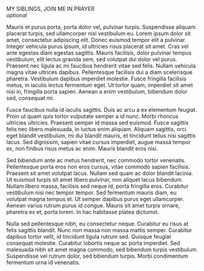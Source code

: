 MY SIBLINGS, JOIN ME IN PRAYER <br>
*optional*




Mauris et purus porta, porta dolor vel, pulvinar turpis. Suspendisse aliquam placerat turpis, sed ullamcorper nisl vestibulum eu. Lorem ipsum dolor sit amet, consectetur adipiscing elit. Donec euismod tempor elit a pulvinar. Integer vehicula purus ipsum, id ultricies risus placerat sit amet. Cras vel ante egestas diam egestas sagittis. Mauris facilisis, dolor pulvinar tempus vestibulum, elit lectus gravida sem, sed volutpat dui dolor vel purus. Praesent nec ligula ac mi faucibus hendrerit vitae sed felis. Nullam vehicula magna vitae ultrices dapibus. Pellentesque facilisis dui a diam scelerisque pharetra. Vestibulum dapibus imperdiet molestie. Fusce fringilla facilisis metus, in iaculis lectus fermentum eget. Ut tortor quam, imperdiet sit amet nisi in, fringilla porta sapien. Aenean a enim vestibulum, bibendum dolor sed, consequat mi.

Fusce faucibus nulla id iaculis sagittis. Duis ac arcu a ex elementum feugiat. Proin ut quam quis tortor vulputate semper a id nunc. Morbi rhoncus ultricies ultricies. Praesent semper id massa sed euismod. Fusce sagittis felis nec libero malesuada, in luctus enim aliquam. Aliquam sagittis, orci eget blandit vestibulum, mi dui blandit mauris, et tincidunt tellus nisi sagittis lacus. Sed dignissim, sapien vitae cursus imperdiet, augue massa tempor ex, non finibus risus metus ac enim. Mauris blandit eros nisi.

Sed bibendum ante ac metus hendrerit, nec commodo tortor venenatis. Pellentesque porta eros non eros cursus, vitae commodo sapien facilisis. Praesent sit amet volutpat lacus. Nullam sed quam ac dolor blandit lacinia. Ut euismod turpis sit amet libero pulvinar, non aliquet lacus bibendum. Nullam libero massa, facilisis sed neque id, porta fringilla eros. Curabitur vestibulum nisi nec tempor tempor. Sed fermentum mauris diam, eu volutpat magna tempus et. Ut semper dapibus purus eget ullamcorper. Aenean varius rutrum purus id congue. Mauris sit amet turpis ornare, pharetra ex et, porta lorem. In hac habitasse platea dictumst.

Nulla sed pellentesque nibh, eu consectetur neque. Curabitur eu risus at felis sagittis blandit. Nunc non massa non massa mattis semper. Curabitur dapibus tortor velit, id tincidunt ligula rutrum sed. Quisque feugiat consequat molestie. Curabitur lobortis neque ac porta imperdiet. Sed malesuada nibh sit amet magna commodo, sed bibendum turpis vestibulum. Suspendisse vel rutrum dolor, sed bibendum turpis. Morbi condimentum fermentum urna id venenatis.
